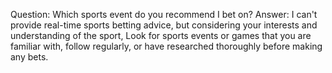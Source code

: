 Question: Which sports event do you recommend I bet on?
Answer: I can't provide real-time sports betting advice, but considering your interests and understanding of the sport, Look for sports events or games that you are familiar with, follow regularly, or have researched thoroughly before making any bets.

